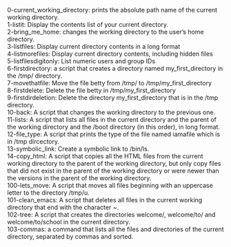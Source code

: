 0-current_working_directory: prints the absolute path name of the current working directory.  
1-listit: Display the contents list of your current directory.  
2-bring_me_home: changes the working directory to the user’s home directory.  
3-listfiles: Display current directory contents in a long format  
4-listmorefiles: Display current directory contents, including hidden files  
5-listfilesdigitonly: List numeric users and group IDs  
6-firstdirectory: a script that creates a directory named my_first_directory in the /tmp/ directory.  
7-movethatfile: Move the file betty from /tmp/ to /tmp/my_first_directory  
8-firstdelete: Delete the file betty in /tmp/my_first_directory  
9-firstdirdeletion: Delete the directory my_first_directory that is in the /tmp directory.  
10-back: A script that changes the working directory to the previous one.  
11-lists: A script that lists all files in the current directory and the parent of the working directory and the /boot directory (in this order), in long format.  
12-file_type: A script that prints the type of the file named iamafile which is in /tmp dircectory.  
13-symbolic_link: Create a symbolic link to /bin/ls.  
14-copy_html: A script that copies all the HTML files from the current working directory to the parent of the working directory, but only copy files that did not exist in the parent of the working directory or were newer than the versions in the parent of the working directory.  
100-lets_move: A script that moves all files beginning with an uppercase letter to the directory /tmp/u.  
101-clean_emacs: A script that deletes all files in the current working directory that end with the character ~.  
102-tree: A script that creates the directories welcome/, welcome/to/ and welcome/to/school in the current directory.  
103-commas: a command that lists all the files and directories of the current directory, separated by commas and sorted.
